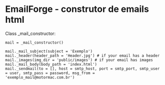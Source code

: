 # EmailForge - construtor de emails html

Class _mail_constructor:

```
mail = _mail_constructor()

mail._mail_subject(subject = 'Exemplo')
mail._header(header_path = 'Header.jpg') # if your email has a header
mail._images(img_dir = 'public/images') # if your email has images
mail._mail_body(body_path = 'index.html')
mail._sendmail(to = [], host = smtp_host, port = smtp_port, smtp_user = user, smtp_pass = password, msg_from = 'exemplo_mail@motormac.com.br')

```
